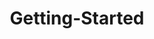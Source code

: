 ---
layout: post
title: Getting-Started
description: getting started
platform: aspnet-core
control: DataManager
documentation: ug
---